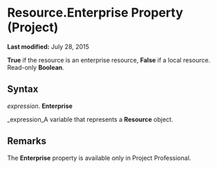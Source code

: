 
# Resource.Enterprise Property (Project)

 **Last modified:** July 28, 2015

 **True** if the resource is an enterprise resource, **False** if a local resource. Read-only **Boolean**.

## Syntax

 _expression_. **Enterprise**

 _expression_A variable that represents a  **Resource** object.


## Remarks

The  **Enterprise** property is available only in Project Professional.

